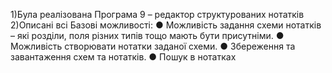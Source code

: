 1)Була реалізована Програма 9 – редактор структурованих нотатків
2)Описані всі Базові можливості:
●	Можливість задання схеми нотатків – які розділи, поля різних типів тощо мають бути присутніми.
●	Можливість створювати нотатки заданої схеми. 
●	Збереження та завантаження схем та нотатків.
●	Пошук в нотатках
